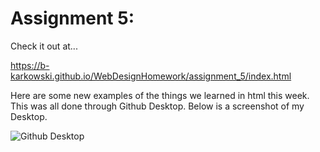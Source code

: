 # Assignment 5:
Check it out at...

https://b-karkowski.github.io/WebDesignHomework/assignment_5/index.html

Here are some new examples of the things we learned in html this week. This was all done through Github Desktop. Below is a screenshot of my Desktop.

![Github Desktop](GithubDesktopEx.png)